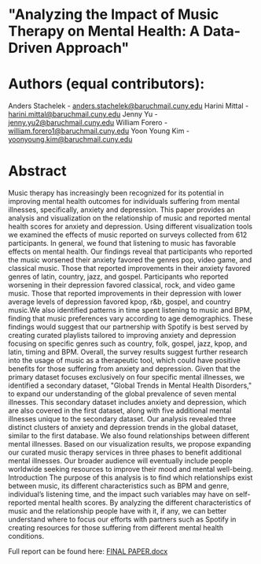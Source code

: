 # "Analyzing the Impact of Music Therapy on Mental Health: A Data-Driven Approach"

# Authors (equal contributors):
Anders Stachelek - anders.stachelek@baruchmail.cuny.edu
Harini Mittal - harini.mittal@baruchmail.cuny.edu
Jenny Yu - jenny.yu2@baruchmail.cuny.edu
William Forero - william.forero1@baruchmail.cuny.edu
Yoon Young Kim - yoonyoung.kim@baruchmail.cuny.edu


# Abstract

Music therapy has increasingly been recognized for its potential in improving mental health outcomes for individuals suffering from mental illnesses, specifically, anxiety and depression. This paper provides an analysis and visualization on the relationship of music and reported mental health scores for anxiety and depression. Using different visualization tools we examined the effects of music reported on surveys collected from 612 participants. In general, we found that listening to music has favorable effects on mental health. Our findings reveal that participants who reported the music worsened their anxiety favored the genres pop, video game, and classical music. Those that reported improvements in their anxiety favored genres of latin, country, jazz, and gospel. Participants who reported worsening in their depression favored classical, rock, and video game music. Those that reported improvements in their depression with lower average levels of depression favored kpop, r&b, gospel, and country music.We also identified patterns in time spent listening to music and BPM, finding that music preferences vary according to age demographics. These findings would suggest that our partnership with Spotify is best served by creating curated playlists tailored to improving anxiety and depression focusing on specific genres such as country, folk, gospel, jazz, kpop, and latin, timing and BPM. Overall, the survey results suggest further research into the usage of music as a therapeutic tool, which could have positive benefits for those suffering from anxiety and depression. Given that the primary dataset focuses exclusively on four specific mental illnesses, we identified a secondary dataset, "Global Trends in Mental Health Disorders," to expand our understanding of the global prevalence of seven mental illnesses. This secondary dataset includes anxiety and depression, which are also covered in the first dataset, along with five additional mental illnesses unique to the secondary dataset. Our analysis revealed three distinct clusters of anxiety and depression trends in the global dataset, similar to the first database. We also found relationships between different mental illnesses. Based on our visualization results, we propose expanding our curated music therapy services in three phases to benefit additional mental illnesses. Our broader audience will eventually include people worldwide seeking resources to improve their mood and mental well-being. Introduction The purpose of this analysis is to find which relationships exist between music, its different characteristics such as BPM and genre, individual’s listening time, and the impact such variables may have on self-reported mental health scores. By analyzing the different characteristics of music and the relationship people have with it, if any, we can better understand where to focus our efforts with partners such as Spotify in creating resources for those suffering from different mental health conditions. 

Full report can be found here:
[FINAL PAPER.docx](https://github.com/user-attachments/files/15904751/FINAL.PAPER.docx)
